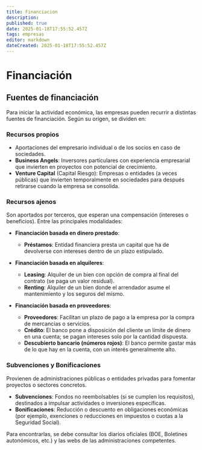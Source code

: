 ```yaml
---
title: Financiacion
description: 
published: true
date: 2025-01-18T17:55:52.457Z
tags: empresas
editor: markdown
dateCreated: 2025-01-18T17:55:52.457Z
---
```


# Financiación

## Fuentes de financiación

Para iniciar la actividad económica, las empresas pueden recurrir a distintas fuentes de financiación. Según su origen, se dividen en:

### Recursos propios
- Aportaciones del empresario individual o de los socios en caso de sociedades.  
- **Business Angels**: Inversores particulares con experiencia empresarial que invierten en proyectos con potencial de crecimiento.  
- **Venture Capital** (Capital Riesgo): Empresas o entidades (a veces públicas) que invierten temporalmente en sociedades para después retirarse cuando la empresa se consolida.

### Recursos ajenos
Son aportados por terceros, que esperan una compensación (intereses o beneficios). Entre las principales modalidades:

- **Financiación basada en dinero prestado**:  
  - **Préstamos**: Entidad financiera presta un capital que ha de devolverse con intereses dentro de un plazo estipulado.

- **Financiación basada en alquileres**:  
  - **Leasing**: Alquiler de un bien con opción de compra al final del contrato (se paga un valor residual).  
  - **Renting**: Alquiler de un bien donde el arrendador asume el mantenimiento y los seguros del mismo.

- **Financiación basada en proveedores**:  
  - **Proveedores**: Facilitan un plazo de pago a la empresa por la compra de mercancías o servicios.  
  - **Crédito**: El banco pone a disposición del cliente un límite de dinero en una cuenta; se pagan intereses solo por la cantidad dispuesta.  
  - **Descubierto bancario (números rojos)**: El banco permite gastar más de lo que hay en la cuenta, con un interés generalmente alto.

### Subvenciones y Bonificaciones
Provienen de administraciones públicas o entidades privadas para fomentar proyectos o sectores concretos.

- **Subvenciones**: Fondos no reembolsables (si se cumplen los requisitos), destinados a impulsar actividades o inversiones específicas.  
- **Bonificaciones**: Reducción o descuento en obligaciones económicas (por ejemplo, exenciones o reducciones en impuestos o cuotas a la Seguridad Social).

Para encontrarlas, se debe consultar los diarios oficiales (BOE, Boletines autonómicos, etc.) y las webs de las administraciones competentes.

